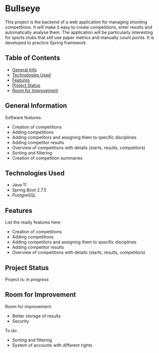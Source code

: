 # Bullseye
This project is the backend of a web application for managing shooting competitions. It will make it easy to create competitions, enter results and automatically analyse them. The application will be particularly interesting for sports clubs that still use paper metrics and manually count points. It is developed to practice Spring framework

## Table of Contents
* [General Info](#general-information)
* [Technologies Used](#technologies-used)
* [Features](#features)
* [Project Status](#project-status)
* [Room for Improvement](#room-for-improvement)


## General Information
Software features:
- Creation of competitions
- Adding competitions
- Adding competitors and assigning them to specific disciplines
- Adding competitor results
- Overview of competitions with details (starts, results, competitors)
- Sorting and filtering
- Creation of competition summaries


## Technologies Used
- Java 11
- Spring Boot 2.7.5
- PostgreSQL


## Features
List the ready features here:
- Creation of competitions
- Adding competitions
- Adding competitors and assigning them to specific disciplines
- Adding competitor results
- Overview of competitions with details (starts, results, competitors)


## Project Status
Project is: _in progress_


## Room for Improvement

Room for improvement:
- Better storage of results
- Security

To do:
- Sorting and filtering
- System of accounts with different rights
